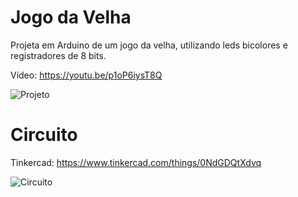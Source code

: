 # Jogo da Velha
Projeta em Arduino de um jogo da velha, utilizando leds bicolores e registradores de 8 bits.

Vídeo: https://youtu.be/p1oP6iysT8Q

![Projeto](iamges/projeto.jpg "Projeto")

# Circuito

Tinkercad: https://www.tinkercad.com/things/0NdGDQtXdvq

![Circuito](iamges/circuito.PNG "Circuito")
